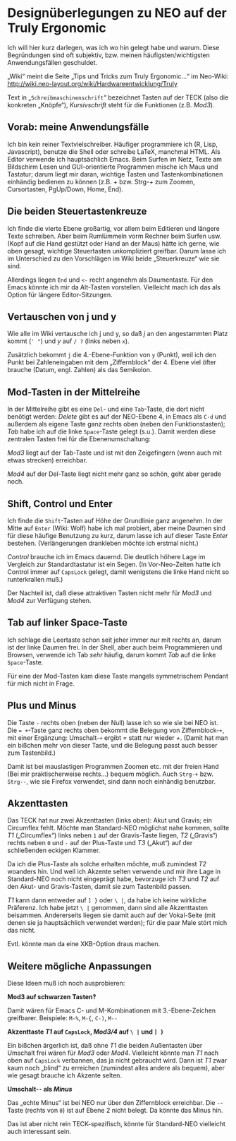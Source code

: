Designüberlegungen zu NEO auf der Truly Ergonomic
=================================================

Ich will hier kurz darlegen, was ich wo hin gelegt habe und warum.
Diese Begründungen sind oft subjektiv, bzw. meinen
häufigsten/wichtigsten Anwendungsfällen geschuldet.

„Wiki“ meint die Seite „Tips und Tricks zum Truly Ergonomic…“ im Neo-Wiki:
http://wiki.neo-layout.org/wiki/Hardwareentwicklung/Truly

Text in „`Schreibmaschinenschrift`“ bezeichnet Tasten auf der TECK
(also die konkreten „Knöpfe“), *Kursivschrift* steht für die
Funktionen (z.B. *Mod3*).


Vorab: meine Anwendungsfälle
---------------------

Ich bin kein reiner Textvielschreiber.  Häufiger programmiere ich (R,
Lisp, Javascript), benutze die Shell oder schreibe LaTeX, manchmal
HTML.  Als Editor verwende ich hauptsächlich Emacs.  Beim Surfen im
Netz, Texte am Bildschirm Lesen und GUI-orientierte Programmen mische
ich Maus und Tastatur; darum liegt mir daran, wichtige Tasten und
Tastenkombinationen einhändig bedienen zu können (z.B. + bzw. Strg-+
zum Zoomen, Cursortasten, PgUp/Down, Home, End).


Die beiden Steuertastenkreuze
-----------------------------

Ich finde die vierte Ebene großartig, vor allem beim Editieren und
längere Texte schreiben.  Aber beim Rumlümmeln vorm Rechner beim
Surfen usw. (Kopf auf die Hand gestützt oder Hand an der Maus) hätte
ich gerne, wie oben gesagt, wichtige Steuertasten unkompliziert
greifbar.  Darum lasse ich im Unterschied zu den Vorschlägen im Wiki
beide „Steuerkreuze“ wie sie sind.

Allerdings liegen `End` und `<-` recht angenehm als Daumentaste.  Für
den Emacs könnte ich mir da Alt-Tasten vorstellen.  Vielleicht mach
ich das als Option für längere Editor-Sitzungen.


Vertauschen von j und y
-----------------------

Wie alle im Wiki vertausche ich j und y, so daß *j* an den
angestammten Platz kommt (`' "`) und *y* auf `/ ?` (links neben `x`).

Zusätzlich bekommt `j` die 4.-Ebene-Funktion von `y` (Punkt), weil ich
den Punkt bei Zahleneingaben mit dem „Ziffernblock“ der 4. Ebene viel
öfter brauche (Datum, engl. Zahlen) als das Semikolon.


Mod-Tasten in der Mittelreihe
-----------------------------

In der Mittelreihe gibt es eine `Del`- und eine `Tab`-Taste, die dort
nicht benötigt werden: *Delete* gibt es auf der NEO-Ebene 4, in Emacs
als `C-d` und außerdem als eigene Taste ganz rechts oben (neben den
Funktionstasten); *Tab* habe ich auf die linke `Space`-Taste gelegt
(s.u.).  Damit werden diese zentralen Tasten frei für die
Ebenenumschaltung:

*Mod3* liegt auf der Tab-Taste und ist mit den Zeigefingern (wenn auch
mit etwas strecken) erreichbar.

*Mod4* auf der Del-Taste liegt nicht mehr ganz so schön, geht aber
gerade noch.


Shift, Control und Enter
------------------------

Ich finde die `Shift`-Tasten auf Höhe der Grundlinie ganz angenehm.
In der Mitte auf `Enter` (Wiki: Wolf) habe ich mal probiert, aber
meine Daumen sind für diese häufige Benutzung zu kurz, darum lasse ich
auf dieser Taste *Enter* bestehen.  (Verlängerungen drankleben möchte
ich erstmal nicht.)

*Control* brauche ich im Emacs dauernd.  Die deutlich höhere Lage im
Vergleich zur Standardtastatur ist ein Segen.  (In Vor-Neo-Zeiten
hatte ich Control immer auf `CapsLock` gelegt, damit wenigstens die
linke Hand nicht so runterkrallen muß.)

Der Nachteil ist, daß diese attraktiven Tasten nicht mehr für *Mod3*
und *Mod4* zur Verfügung stehen.


Tab auf linker Space-Taste
--------------------------

Ich schlage die Leertaste schon seit jeher immer nur mit rechts an,
darum ist der linke Daumen frei.  In der Shell, aber auch beim
Programmieren und Browsen, verwende ich Tab *sehr* häufig, darum kommt
*Tab* auf die linke `Space`-Taste.

Für eine der Mod-Tasten kam diese Taste mangels symmetrischem Pendant
für mich nicht in Frage.


Plus und Minus
--------------

Die Taste `-` rechts oben (neben der Null) lasse ich so wie sie bei
NEO ist.  Die `= +`-Taste ganz rechts oben bekommt die Belegung von
Ziffernblock-`+`, mit einer Ergänzung: Umschalt-`+` ergibt *=* statt
nur wieder *+*. (Damit hat man ein bißchen mehr von dieser Taste, und
die Belegung passt auch besser zum Tastenbild.)

Damit ist bei mauslastigen Programmen Zoomen etc. mit der freien Hand
(Bei mir praktischerweise rechts…) bequem möglich.  Auch `Strg-+`
bzw. `Strg--`, wie sie Firefox verwendet, sind dann noch einhändig
benutzbar.


Akzenttasten
------------

Das TECK hat nur zwei Akzenttasten (links oben): Akut und Gravis; ein
Circumflex fehlt.  Möchte man Standard-NEO möglichst nahe kommen,
sollte *T1* („Circumflex“) links neben `1` auf der Gravis-Taste
liegen, *T2* („Gravis“) rechts neben `0` und `-` auf der Plus-Taste
und *T3* („Akut“) auf der schließenden eckigen Klammer.

Da ich die Plus-Taste als solche erhalten möchte, muß zumindest *T2*
woanders hin.  Und weil ich Akzente selten verwende und mir ihre Lage
in Standard-NEO noch nicht eingeprägt habe, bevorzuge ich *T3* und
*T2* auf den Akut- und Gravis-Tasten, damit sie zum Tastenbild passen.

*T1* kann dann entweder auf `] }` oder `\ |`, da habe ich keine
wirkliche Präferenz.  Ich habe jetzt `\ |` genommen, dann sind alle
Akzenttasten beisammen.  Andererseits liegen sie damit auch auf der
Vokal-Seite (mit denen sie ja hauptsächlich verwendet werden); für die
paar Male stört mich das nicht.

Evtl. könnte man da eine XKB-Option draus machen.


Weitere mögliche Anpassungen
----------------------------

Diese Ideen muß ich noch ausprobieren:

**Mod3 auf schwarzen Tasten?**

Damit wären für Emacs C- und M-Kombinationen mit 3.-Ebene-Zeichen
greifbarer.  Beispiele: `M-%`, `M-{`, `C-)`, `M--`


**Akzenttaste *T1* auf `CapsLock`, *Mod3/4* auf `\ |` und `] }`**

Ein bißchen ärgerlich ist, daß ohne *T1* die beiden Außentasten über
Umschalt frei wären für *Mod3* oder *Mod4*.  Vielleicht könnte man *T1*
nach oben auf `CapsLock` verbannen, das ja nicht gebraucht wird.  Dann
ist *T1* zwar kaum noch „blind“ zu erreichen (zumindest alles andere als
bequem), aber wie gesagt brauche ich Akzente selten.


**Umschalt-`-` als *Minus***

Das „echte Minus“ ist bei NEO nur über den Ziffernblock erreichbar.
Die `-`-Taste (rechts von `0`) ist auf Ebene 2 nicht belegt.  Da
könnte das Minus hin.

Das ist aber nicht rein TECK-spezifisch, könnte für Standard-NEO
vielleicht auch interessant sein.
